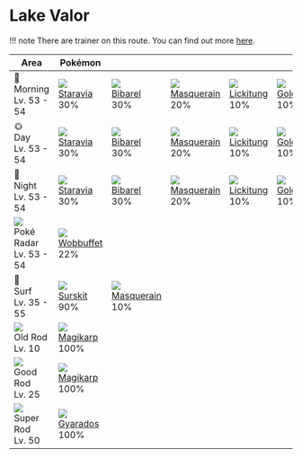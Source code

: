 # Lake Valor

!!! note
    There are trainer on this route. You can find out more [here](../../trainer_changes/lake_valor/).

Area                                          | Pokémon                          | &nbsp;                            | &nbsp;                            | &nbsp;                           | &nbsp;                         | 
---                                           | ---                              | ---                               | ---                               | ---                              | ---                            | 
🌅<br>Morning<br>Lv. 53 - 54                   | ![][397]<br> [Staravia]<br> 30%  | ![][400]<br> [Bibarel]<br> 30%    | ![][284]<br> [Masquerain]<br> 20% | ![][108]<br> [Lickitung]<br> 10% | ![][055]<br> [Golduck]<br> 10% | 
🌞<br>Day<br>Lv. 53 - 54                       | ![][397]<br> [Staravia]<br> 30%  | ![][400]<br> [Bibarel]<br> 30%    | ![][284]<br> [Masquerain]<br> 20% | ![][108]<br> [Lickitung]<br> 10% | ![][055]<br> [Golduck]<br> 10% | 
🌙<br>Night<br>Lv. 53 - 54                     | ![][397]<br> [Staravia]<br> 30%  | ![][400]<br> [Bibarel]<br> 30%    | ![][284]<br> [Masquerain]<br> 20% | ![][108]<br> [Lickitung]<br> 10% | ![][055]<br> [Golduck]<br> 10% | 
![][poke-radar]<br> Poké Radar<br>Lv. 53 - 54 | ![][202]<br> [Wobbuffet]<br> 22% | &nbsp;                            | &nbsp;                            | &nbsp;                           | &nbsp;                         | 
🌊<br> Surf<br>Lv. 35 - 55                     | ![][283]<br> [Surskit]<br> 90%   | ![][284]<br> [Masquerain]<br> 10% | &nbsp;                            | &nbsp;                           | &nbsp;                         | 
![][old-rod]<br>Old Rod<br>Lv. 10             | ![][129]<br> [Magikarp]<br> 100% | &nbsp;                            | &nbsp;                            | &nbsp;                           | &nbsp;                         | 
![][good-rod]<br>Good Rod<br>Lv. 25           | ![][129]<br> [Magikarp]<br> 100% | &nbsp;                            | &nbsp;                            | &nbsp;                           | &nbsp;                         | 
![][super-rod]<br>Super Rod<br>Lv. 50         | ![][130]<br> [Gyarados]<br> 100% | &nbsp;                            | &nbsp;                            | &nbsp;                           | &nbsp;                         | 

[Golduck]: ../../pokemon_changes/055/
[Lickitung]: ../../pokemon_changes/108/
[Magikarp]: ../../pokemon_changes/129/
[Gyarados]: ../../pokemon_changes/130/
[Wobbuffet]: ../../pokemon_changes/202/
[Surskit]: ../../pokemon_changes/283/
[Masquerain]: ../../pokemon_changes/284/
[Staravia]: ../../pokemon_changes/397/
[Bibarel]: ../../pokemon_changes/400/
[good-rod]: ../img/items/good-rod.png
[old-rod]: ../img/items/old-rod.png
[poke-radar]: ../img/items/poke-radar.png
[super-rod]: ../img/items/super-rod.png
[055]: ../img/pokemon/055.png
[108]: ../img/pokemon/108.png
[129]: ../img/pokemon/129.png
[130]: ../img/pokemon/130.png
[202]: ../img/pokemon/202.png
[283]: ../img/pokemon/283.png
[284]: ../img/pokemon/284.png
[397]: ../img/pokemon/397.png
[400]: ../img/pokemon/400.png

